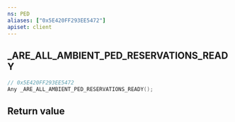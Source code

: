 ```yaml
---
ns: PED
aliases: ["0x5E420FF293EE5472"]
apiset: client
---
```

## _ARE_ALL_AMBIENT_PED_RESERVATIONS_READY

```c
// 0x5E420FF293EE5472
Any _ARE_ALL_AMBIENT_PED_RESERVATIONS_READY();
```



## Return value

